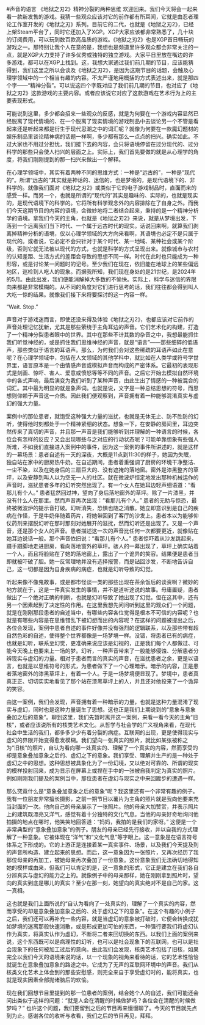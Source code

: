 #声音的语言 《地狱之刃2》精神分裂的两种思维
欢迎回来。我们今天将会一起来看一款新发售的游戏。我猜一些观众应该对它的前作都有所耳闻，它就是由忍者理论工作室开发的《地狱之刃》系列。目前它的二代，也就是《地狱之刃2》，已经上架Steam平台了，同时它还加入了XGP。XGP大家应该都非常熟悉了，几十块的订阅费用，可以玩到数百款高品质的游戏。《地狱之刃2》也是XGP首日畅玩的游戏之一。那特别让我个人在意的是，我想也是频道里许多观众都会非常关注的一点，就是XGP大力支持了许多优秀或独特的独立游戏。大家平日里放在嘴边的许多游戏，都可以在XGP上找到。这，我想大家通过我们前几期的节目，应该能猜得到，我们这里之所以会谈及《地狱之刃2》，是因为这期节目的话题，会触及心理学领域中的一个相当有趣的内容。不太严谨地用概括的方式表述出来，就是那四个字——“精神分裂”。可以说这四个字既对应了我们前几期的节目，也对应了《地狱之刃2》这款游戏的主要内容。或者应该说它对应了这款游戏在艺术行为上的主要表现形式。

可能说到这里，多少都会招来一些观众的反感，就是为何要在一个游戏内容显然已经脱离了现代情境的、在一个脱离了现实情境的游戏制品中去谈论另一个不管是看起来还是听起来都是衍生于现代思潮之中的词汇呢？就像为何要在一款魔幻题材的娱乐制品里谈论精神病的话题一样啊，多少都有那么一点点的扫兴。确实如此。不过大家也不用过分担忧，我们接下去的内容，会只将语境停留在过分现代的、过分科学的那些只会使人扫兴的层面之上。实际上，我们首先要做的就是从心理学的角度，将我们刚刚提到的那一扫兴来做出一个解释。

在心理学领域中，其实有着两种不同的思维方式：一种是“远古的”，一种是“现代的”。所谓“远古的”其实就是神话的、迷信的，也是梦境的，是现代语境下的、非科学的。就像我们面对《地狱之刃2》或类似于它的电子游戏制品时，直面而来的感受一样。而另一个，也就是所谓的“现代的”其实是趣味的、实际的，也就是现实的，是现代语境下的科学的。它将所有科学观念外的内容排除在了自身之外。而我们今天这期节目的内容的语境，会微妙地将二者结合起来，秉持的是一个精神分析学的语境。拿我们今天的主角，也就是《地狱之刃2》来说，就是从梦境出发，下落到一个远离我们当下时代、一个属于远古时代的现实。话说回来啊，就算我们剥离掉精神分析的语境，仅以心理学领域的大方向来看啊，其语境也必定不是只属于现代的。或者说，它必定不会只针对于某个时代、某一地域、某种社会或某个阶级，否则它就无法被以现代的方式，也就是科学的方式呈现出来。就像城市与农村的认知差距、生活方式的差距会导致的思想不同一样。时代在此时也只能成为一种形容，或是讨论某一问题时的记号。至少我们在现在，依旧能在地球上的某些偏远地区，巡检到人吃人的现象。而据我所知，我们现在身处的是21世纪，是2024年的5月。由此出发，我们便能消解掉大多数的不愉快。实际上，科学与迷信的界限向来都是非常模糊的。从不同的角度对它们进行思考的话，我们往往都会得到叫人大吃一惊的结果。就像我们接下来将要探讨的这一内容一样。

“Wait. Stop.”

声音对于游戏迷而言，即使还没来得及体验《地狱之刃2》，也都应该对它前作的声音处理记忆犹新，尤其是那些萦绕于主角耳边的声音。它们艺术化的构建，打造了一个精神分裂患者眼中的世界。其中在那些不计其数的杂音之中，我想最能抓住我们听觉神经的，或是抓住我们思维神经的声音，就是“语言”——那些细碎的低语声，那些类似于语言的耳语声。那么，为何我们会对这些稀疏的耳语声如此在意呢？在心理学领域中，包括在人文领域的其他学科中，就比如在人类学或符号学世界里，语言原本是一个由情感声音或模拟声音而构成的严密体系。它最初的表现形式是刻画、惊吓、害人、爱意或愤怒等等不同的声音。之后它开始去模拟自然环境中的各式声响，最后演变为我们听到了某种声音，由此生出了情感的一种被混合的词汇。其中最为明显的就是象声词。也就是说，文字是一种总结思想的符号，而思想则仰赖于声音这一介质。因此我们便观察到，声音拥有着一种能够混淆真实与虚幻的强大力量。

案例中的那位患者，就饱受这种强大力量的滋扰，也就是无休无止、防不胜防的幻听，使得他时刻都处于一个精神紧绷的状态。想象一下，在安静的房间里，耳边突然传来了真切的声音，并且那一声音是我们能够听到并理解的一种语言的时候，各位会有怎样的反应？又会出现哪些与之对应的行动状态呢？可能单靠想象有些强人所难，不如我们直接进入案例中的事件，因为这一案例的事件所讲述的，就是这样的一幕场景：患者自述有一天的深夜，大概是11点到11:30的样子，她因为失眠，独自站在家中的厨房热牛奶。在自述期间，患者着重强调了厨房的环境干净整洁、一尘不染，以及在她身后的三扇巨大的、没有遮掩的落地窗。窗外是漆黑整齐的草坪，以及安静到叫人以为空无一人的社区。就在微波炉恒定地发出那种机械运作的声音时，滋扰患者多年的幻听突然出现了。有一个女人在她耳边轻声细语道：“看那儿有个人。” 患者猛然回过神，望向了身后落地窗外的草坪。除了一片漆黑，并没有什么人在那里。然而声音再次出现：“看那儿有个人。” 患者的无助与惊恐，最终被微波炉的提示音打破。幻听消失，恐惧也随之消散。她立即意识到是自己的疾病在作怪，于是牛奶伴随着药片，将她带回到了客厅的沙发上。患者本以为能够仰仗药剂来摆脱幻听在那时那刻对她展开的滋扰，然而幻听还是出现了。又是一个声音，还是那个女人的声音。患者描述这一次的声音比任何一次都要更近，就像贴在她耳边说话一般。那个声音依旧说：“看那儿有个人。” 患者惊吓着从沙发跳起来，蹑手蹑脚地走进厨房，看向落地窗外的草坪。骇人的一幕出现了，草坪上确实站着一个人，而且将脸贴在了她的落地窗上，露出了一个诡异的笑容。结果便是患者当即就被吓破了胆。她一反常理地并没有选择报警，而是钻回沙发，不断地告诉自己，这一切都是因为自身疾病的病症，也就是幻听导致的幻觉。

听起来像不像鬼故事，或是都市怪谈一类的那些出现在茶余饭后的谈资啊？微妙的地方就在于，这是一件真实发生的事情，并不是道听途说的故事。毋庸置疑，患者做出了一个绝对正确的判断，也就是幻听导致了她出现了幻觉。但在这其中，还有另一个因素起到了决定性的作用。在这里我想先问问听到这里的观众们一个问题，就是在刚刚那段患者的自述当中，有哪些内容各位觉得是根本不可信的内容呢？也就是有哪些内容是在思维错乱下被幻想而出的内容呢？在这样的问题被提出之后，各位会发现，案例中患者自述的事件好像并没有强烈的逻辑联系，以及那些带有超自然色彩的自述，使得整个世界都像是一场梦境一样。没错，将患者已有的病症，也就是幻听，联系至幻觉，更准确来说应该是幻视的，正是我们每个人都做过、可能今天晚上也要来上一场的梦。幻听，一种声音带来了一股能够侵蚀、分解患者分辨现实与虚幻的力量。相对于患者而言的真实的声音，在滋扰患者之余，更是以语言，也就是以思维符号的形式，为患者做下了一个心理暗示。暗示的内容，正是患者落地窗外的漆黑草坪上，有着一个人。于是一场梦境便显现了。梦境中，患者真真正正、切切实实地看见了那个站在漆黑草坪上的人，并且还对他投来了一个诡异的笑容。

由这一案例，我们会发现，声音拥有着一种暗示的力量，也就是这种力量混淆了现实与虚幻，同时也是这种力量诞生了思想。这也正是我们上期说到的“意象与意象叠加之后的意象”。聊到这里，我们先暂时离开这一案例，来看一看今天的主角“旧核”，或者应该说所有的核类艺术文化。从哲学与社会学的广义视角来看，在现代社会中生活的我们，都多多少少有着分裂的病症。互联网的出现，更是使得现实与虚幻的界限开始变得愈发模糊。我们望向一张真实的照片，就比如某张被称之为“旧核”的照片，自认为看向哪一处真实的、理解了一个真实的内容，然而享受的却是意象叠加意象之后的、虚幻之下的意象。我们享受、理解并生产的是一种处于虚幻之中的思想。这种思想被具象化为了一份幻境，又以绝对可靠的、所谓的现实的模样投射回来，成为显示在屏幕上或捏在手中的一张被自我判定为真实的照片。例如刚刚我们提及的案例当中，那位患者在虚幻与现实之中来回踱步的遭遇一样。

那么究竟什么是“意象叠加意象之后的意象”呢？我这里还有一个非常有趣的例子。我有一位朋友非常擅长摄影，之前一期节目以薯片为主角的照片就是我向他要来充当封面的一次。他向自己的母亲展示了一张照片。他的母亲大加赞赏，并表示照片上的建筑既漂亮又洋气，感觉有着十分独特的文化气息。当他的母亲好奇地询问他拍摄的地点在哪时，他笑笑地回答道：“妈妈，我拍的是我们的家呀。” 这便是一个非常典型的“意象叠加意象”的例子。朋友的母亲已经先行接收，并以自我的方式理解了一种意象。它被体现在“洋气”和“文化气息”等字眼上。这一意象是在语言符号体系之下形成的。它的上游正是连接着某一真实事件、场景，以及我们今天提及到的声音所构造、建立起来的思想。而后，这一意象因为一张照片，又再次经历了我那位母亲的再加工，被她母亲再次叠加了一份意象。这份意象我们无法确切地得知她的模样或由来，但我们可以肯定的是，这一意象的形式，它正是建立在我们各自分辨真实与虚幻的能力之上的。就像例子中的母亲那样，她在刚刚拿到照片时，望向的真实到底是哪儿的真实？至少在那一刻，她望向的真实绝对不是自己的家。这一真相。

这也就是我们上面所说的“自认为看向了一处真实的，理解了一个真实的内容，然而享受的却是意象叠加意象之后的、处于虚幻之下的意象”。在这个有趣的小例子之后，我们还可以再补充一些内容，就是当虚幻的意象被打破时，它便会转换成犹如梦境的迷离那般快速消散，或是形成更加可怕的东西，一种强行要我们将虚幻认作为真实，将真实认作为虚幻，不断将二者来回切换的东西。以我们上面的案例来说，这个东西既可以是病理性的幻听，也可以是社会现象下的互联网，也可以是社会现象下的任何被加工过后的意向。由此我们会发现，核类艺术包括了旧核，如果完全以我们今天的语境来说的话，以一个现象的视角来看待的话，它的艺术性恰恰就诞生在意象叠加意象的路途之中。它成为了无声的互联网环境中的声音。我们从核类文化艺术上体会到的那些安慰感，则完全来自于享受虚幻时的，能将真实，也就是现实因素全部抛诸脑后的欢愉。

现在我们回想节目里提到的那一位患者的案例，结合她个人的自述，我们可能还会问出类似于这样的问题：“就是人会在清醒的时候做梦吗？各位会在清醒的时候做梦吗？” 也许这个问题，我们要留到之后的节目再来慢慢聊了。今天的节目就先点到为止。感谢各位的收听与收看，我们之后的节目再见，拜拜。